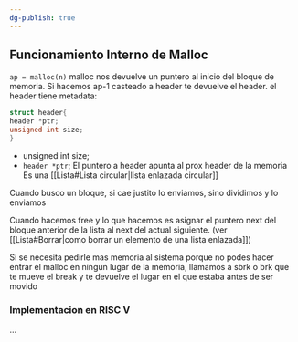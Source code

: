 ```yaml
---
dg-publish: true
---
```

## Funcionamiento Interno de Malloc 
`ap = malloc(n)`
malloc nos devuelve un puntero al inicio del bloque de memoria. Si hacemos ap-1 casteado a header te devuelve el header. 
el header tiene metadata:
```c
struct header{
header *ptr;
unsigned int size;
}
```
- unsigned int size;
- `header *ptr`;
El puntero a header apunta al prox header de la memoria
Es una [[Lista#Lista circular|lista enlazada circular]]  


Cuando busco un bloque, si cae justito lo enviamos, sino dividimos y lo enviamos

Cuando hacemos free y lo que hacemos es asignar el puntero next del bloque anterior de la lista al next del actual siguiente. (ver [[Lista#Borrar|como borrar un elemento de una lista enlazada]])

Si se necesita pedirle mas memoria al sistema porque no podes hacer entrar el malloc en ningun lugar de la memoria, llamamos a sbrk o brk que te mueve el break y te devuelve el lugar en el que estaba antes de ser movido 


### Implementacion en RISC V 
... 